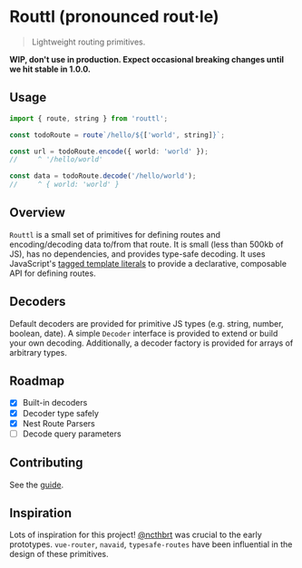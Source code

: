 # Routtl (pronounced rout·le)

> Lightweight routing primitives.

**WIP, don't use in production. Expect occasional breaking changes until we hit stable in 1.0.0.**

## Usage

```ts
import { route, string } from 'routtl';

const todoRoute = route`/hello/${['world', string]}`;

const url = todoRoute.encode({ world: 'world' });
//     ^ '/hello/world'

const data = todoRoute.decode('/hello/world');
//     ^ { world: 'world' }
```

## Overview

`Routtl` is a small set of primitives for defining routes and encoding/decoding data to/from that route. It is small (less than 500kb of JS), has no dependencies, and provides type-safe decoding. It uses JavaScript's [tagged template literals](https://developer.mozilla.org/en-US/docs/Web/JavaScript/Reference/Template_literals) to provide a declarative, composable API for defining routes.

## Decoders

Default decoders are provided for primitive JS types (e.g. string, number, boolean, date). A simple `Decoder` interface is provided to extend or build your own decoding. Additionally, a decoder factory is provided for arrays of arbitrary types.

## Roadmap

- [x] Built-in decoders
- [x] Decoder type safely
- [x] Nest Route Parsers
- [ ] Decode query parameters

## Contributing

See the [guide](https://github.com/ChrisShank/routtl/blob/main/CONTRIBUTING.md).

## Inspiration

Lots of inspiration for this project! [@ncthbrt](https://github.com/ncthbrt) was crucial to the early prototypes. `vue-router`, `navaid`, `typesafe-routes` have been influential in the design of these primitives.

